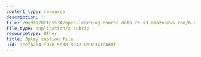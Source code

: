 ```yaml
---
content_type: resource
description: ''
file: /media/https%3A/open-learning-course-data-rc.s3.amazonaws.com/6-811-principles-and-practice-of-assistive-technology-fall-2014/acefb264f9705d388a420a9c341c4d0f_x18bMLW4eO4.vtt
file_type: application/x-subrip
resourcetype: Other
title: 3play caption file
uid: acefb264-f970-5d38-8a42-0a9c341c4d0f
---
```

